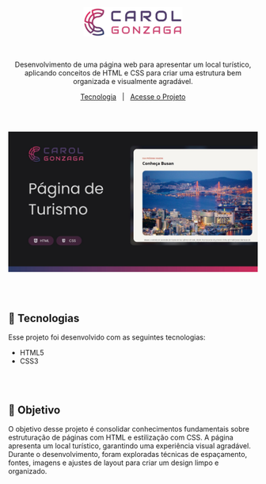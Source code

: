 <p align="center">
  <img src=".github/logo-carol-gonzaga.svg" alt="Minha Logo" width="200"/>
</p>

</br>

<p align="center">Desenvolvimento de uma página web para apresentar um local turístico, aplicando conceitos de HTML e CSS para criar uma estrutura bem organizada e visualmente agradável.</p>
<p align="center">
  <a href="#-tecnologias">Tecnologia</a>&nbsp;&nbsp;&nbsp;|&nbsp;&nbsp;&nbsp;<a href="https://carolgonzaga.github.io/local-turistico/">Acesse o Projeto</a>
</p>

</br>
</br>

<p align="center">
  <img src=".github/preview.jpg" alt="Preview do Projeto" width="600"/>
</p>

</br>
</br>

## 🚀 Tecnologias

Esse projeto foi desenvolvido com as seguintes tecnologias:

- HTML5
- CSS3

</br>
</br>

## 🎯 Objetivo

O objetivo desse projeto é consolidar conhecimentos fundamentais sobre estruturação de páginas com HTML e estilização com CSS. A página apresenta um local turístico, garantindo uma experiência visual agradável. Durante o desenvolvimento, foram exploradas técnicas de espaçamento, fontes, imagens e ajustes de layout para criar um design limpo e organizado.
